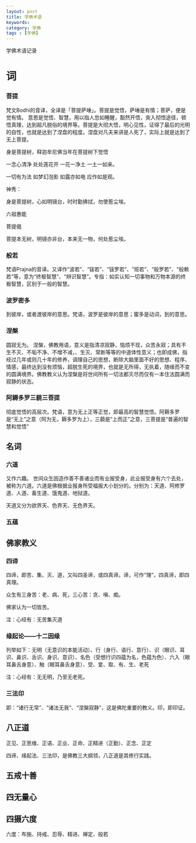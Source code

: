 ```yaml
---
layout: post
title: 学佛术语
keywords: 
category: 学佛
tags : [学佛]
---
```

学佛术语记录
<!-- more -->

# 词
### 菩提
梵文Bodhi的音译，全译是「菩提萨埵」。菩提是觉悟，萨埵是有情；菩萨，便是觉有情。
意思是觉悟、智慧，用以指人忽如睡醒，豁然开悟，突入彻悟途径，顿悟真理，达到超凡脱俗的境界等。菩提是大彻大悟，明心见性，证得了最后的光明的自性，也就是达到了涅盘的程度。涅盘对凡夫来讲是人死了，实际上就是达到了无上菩提。

身是菩提树，释迦牟尼佛当年在菩提树下觉悟

一念心清净 处处莲花开 一花一净土 一土一如来。

一切有为法 如梦幻泡影 如露亦如电 应作如是观。

神秀：

身是菩提树，心如明镜台，时时勤拂拭，勿使惹尘埃。

六祖惠能

菩提偈

菩提本无树，明镜亦非台，本来无一物，何处惹尘埃。

### 般若
梵语Prajna的音译。又译作“波若”、“钹若”、“钹罗若”、“班若”、“般罗若”、“般赖若”等，意为“终极智慧”、“辨识智慧”。专指：如实认知一切事物和万物本源的终极智慧，区别于一般的智慧。

### 波罗密多
到彼岸，或者渡彼岸的意思。梵语，波罗是彼岸的意思；蜜多是动词，到的意思。

### 涅槃
圆寂无为。
涅槃，佛教用语，意义是指清凉寂静，恼烦不现，众苦永寂；具有不生不灭、不垢不净、不增不减，、生灭、常断等等的中道体性意义；也即成佛，指经过几年或则几十年的修养，调理自己的思想，断除大脑里面不好的思想、程序、情感，最终达到没有烦恼，超脱生死的境界，也就是无所得，无执着，随缘而不变的圆满境界。佛教教义认为涅槃是将世间所有一切法都灭尽而仅有一本住法圆满而寂静的状态。

### 阿耨多罗三藐三菩提
彻底觉悟的高层次。梵语，意为无上正等正觉，即最高的智慧觉悟。阿耨多罗是“无上”之意（阿为无，耨多罗为上），三藐是“上而正”之意，三菩提是“普遍的智慧和觉悟”

## 名词
### 六道
又作六趣。
世间众生因造作善不善诸业而有业报受身，此业报受身有六个去处，被称为六道。六道是佛根据业报身所受福报大小划分的。分别为：天道、阿修罗道、人道、畜生道、饿鬼道、地狱道。

天道又分为欲界天、色界天、无色界天。

### 五蕴

## 佛家教义
### 四谛
四谛，即苦、集、灭、道，又叫四圣谛，或四真谛。谛，可作“理”，四真谛，即四真理。

众生有三身苦：老、病、死，三心苦：贪、嗔、痴。

佛家认为一切皆苦。

注：心经有：无苦集灭道

### 缘起论——十二因缘
列举如下：无明（无意识的本能活动）、行（身行、语行、意行）、识（眼识、耳识、鼻识、舌识、身识、意识）、名色（受想行识四蕴为名，色蕴为色）、六入（眼耳鼻舌身意）、触（眼耳鼻舌身意）、受、爱、取、有、生、老死

注：心经有：无无明，乃至无老死。

### 三法印
即：“诸行无常”、“诸法无我”、“涅槃寂静”，这是佛陀重要的教义。印，即印证。

## 八正道
正见、正思维、正语、正业、正命、正精进（正勤）、正念、正定

四谛、缘起法、三法印，是佛教三大纲领，八正道是其修行实践。

## 五戒十善

## 四无量心

## 四摄六度
六度：布施、持戒、忍辱、精进、禅定、般若

## 